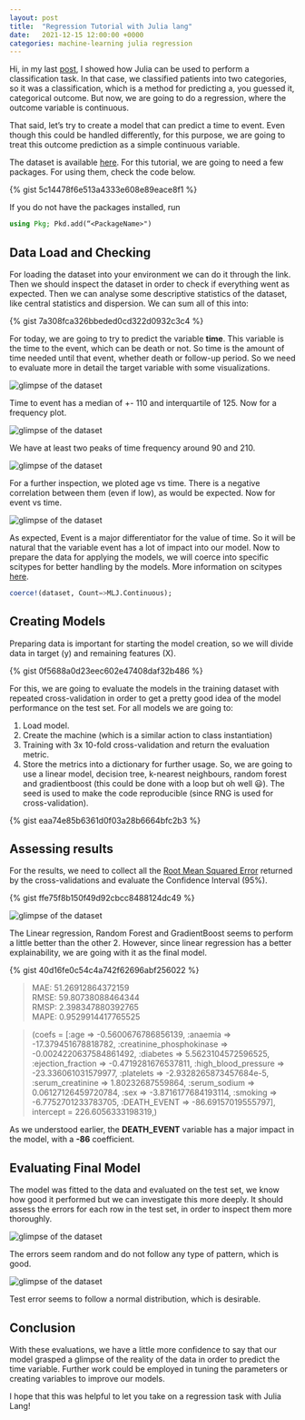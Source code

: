 ```yaml
---
layout: post
title:  "Regression Tutorial with Julia lang"
date:   2021-12-15 12:00:00 +0000
categories: machine-learning julia regression
---
```



Hi, in my last [post](/posts/2020-10-15-Classification-julia.html), I showed how Julia can be used to perform a classification task. In that case, we classified patients into two categories, so it was a classification, which is a method for predicting a, you guessed it, categorical outcome. But now, we are going to do a regression, where the outcome variable is continuous.

That said, let’s try to create a model that can predict a time to event. Even though this could be handled differently, for this purpose, we are going to treat this outcome prediction as a simple continuous variable.

The dataset is available [here](https://archive.ics.uci.edu/ml/machine-learning-databases/00519/heart_failure_clinical_records_dataset.csv). For this tutorial, we are going to need a few packages. For using them, check the code below.

{% gist 5c14478f6e513a4333e608e89eace8f1 %}


If you do not have the packages installed, run

```julia
using Pkg; Pkd.add(“<PackageName>")

```

## Data Load and Checking
For loading the dataset into your environment we can do it through the link.
Then we should inspect the dataset in order to check if everything went as expected. Then we can analyse some descriptive statistics of the dataset, like central statistics and dispersion. We can sum all of this into:

{% gist 7a308fca326bbeded0cd322d0932c3c4 %}

For today, we are going to try to predict the variable **time**. This variable is the time to the event, which can be death or not. So time is the amount of time needed until that event, whether death or follow-up period.
So we need to evaluate more in detail the target variable with some visualizations.

![glimpse of the dataset](/assets/img/julia-2/julia-2-0.png)

Time to event has a median of +- 110 and interquartile of 125. Now for a frequency plot.

![glimpse of the dataset](/assets/img/julia-2/julia-2-1.png)

We have at least two peaks of time frequency around 90 and 210.

![glimpse of the dataset](/assets/img/julia-2/julia-2-2.png)


For a further inspection, we ploted age vs time. There is a negative correlation between them (even if low), as would be expected. Now for event vs time.

![glimpse of the dataset](/assets/img/julia-2/julia-2-3.png)

As expected, Event is a major differentiator for the value of time. So it will be natural that the variable event has a lot of impact into our model. Now to prepare the data for applying the models, we will coerce into specific scitypes for better handling by the models. More information on scitypes [here](https://docs.juliahub.com/MLJScientificTypes/XeLZr/0.2.9/).

```julia
coerce!(dataset, Count=>MLJ.Continuous);
```

## Creating Models
Preparing data is important for starting the model creation, so we will divide data in target (y) and remaining features (X).

{% gist 0f5688a0d23eec602e47408daf32b486 %}

For this, we are going to evaluate the models in the training dataset with repeated cross-validation in order to get a pretty good idea of the model performance on the test set. For all models we are going to:
1. Load model.
2. Create the machine (which is a similar action to class instantiation)
3. Training with 3x 10-fold cross-validation and return the evaluation metric.
4. Store the metrics into a dictionary for further usage.
So, we are going to use a linear model, decision tree, k-nearest neighbours, random forest and gradientboost (this could be done with a loop but oh well 😃). The seed is used to make the code reproducible (since RNG is used for cross-validation).

{% gist eaa74e85b6361d0f03a28b6664bfc2b3 %}

## Assessing results
For the results, we need to collect all the [Root Mean Squared Error](https://en.wikipedia.org/wiki/Root-mean-square_deviation) returned by the cross-validations and evaluate the Confidence Interval (95%).

{% gist ffe75f8b150f49d92cbcc8488124dc49 %}

![glimpse of the dataset](/assets/img/julia-2/julia-2-4.png)

The Linear regression, Random Forest and GradientBoost seems to perform a little better than the other 2. However, since linear regression has a better explainability, we are going with it as the final model.

{% gist 40d16fe0c54c4a742f62696abf256022 %}

>MAE: 51.26912864372159   
RMSE: 59.80738088464344   
RMSP: 2.398347880392765   
MAPE: 0.9529914417765525  

>(coefs = [:age => -0.5600676786856139, :anaemia => -17.379451678818782, :creatinine_phosphokinase => -0.0024220637584861492, :diabetes => 5.5623104572596525, :ejection_fraction => -0.4719281676537811, :high_blood_pressure => -23.336061031579977, :platelets => -2.9328265873457684e-5, :serum_creatinine => 1.80232687559864, :serum_sodium => 0.06127126459720784, :sex => -3.8716177684193114, :smoking => -6.7752701233783705, :DEATH_EVENT => -86.69157019555797],  intercept = 226.6056333198319,)

As we understood earlier, the **DEATH_EVENT** variable has a major impact in the model, with a **-86** coefficient.

## Evaluating Final Model
The model was fitted to the data and evaluated on the test set, we know how good it performed but we can investigate this more deeply. It should assess the errors for each row in the test set, in order to inspect them more thoroughly.

![glimpse of the dataset](/assets/img/julia-2/julia-2-5.png)


The errors seem random and do not follow any type of pattern, which is good.

![glimpse of the dataset](/assets/img/julia-2/julia-2-6.png)

Test error seems to follow a normal distribution, which is desirable.

## Conclusion
With these evaluations, we have a little more confidence to say that our model grasped a glimpse of the reality of the data in order to predict the time variable. Further work could be employed in tuning the parameters or creating variables to improve our models.

I hope that this was helpful to let you take on a regression task with Julia Lang!